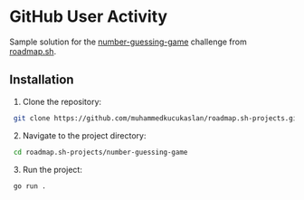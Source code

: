 # GitHub User Activity

Sample solution for the [number-guessing-game](https://roadmap.sh/projects/number-guessing-game) challenge from [roadmap.sh](https://roadmap.sh/golang/projects).

## Installation

1. Clone the repository:
```bash
 git clone https://github.com/muhammedkucukaslan/roadmap.sh-projects.git
```
2. Navigate to the project directory:
```bash
 cd roadmap.sh-projects/number-guessing-game
```
3. Run the project: 
```bash
 go run .
```
